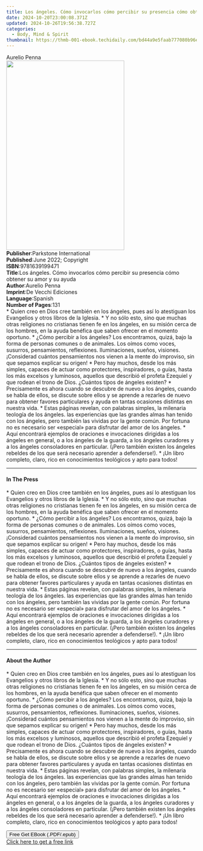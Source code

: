 ```yaml
---
title: Los ángeles. Cómo invocarlos cómo percibir su presencia cómo obtener su amor y su ayuda | Free Book
date: 2024-10-20T23:00:08.371Z
updated: 2024-10-26T19:56:38.727Z
categories:
  - Body, Mind & Spirit
thumbnail: https://thmb-001-ebook.techidaily.com/bd44a9e5faab777080b96e7d6cf5ed2d8a83d3702cf8b20c5f2a469227d470b4.jpg
---
```

<main id="book-container">
  <div class="flex flex-col">
    <div class="book-brief flex-1 py-6 px-4 sm:p-6 md:py-10 md:px-8">
      <!-- brief-->
      <div class="book-brief-main">Aurelio Penna</div>
    </div>
    <div
      class="book-meta-info flex-1 grid gap-4 col-start-1 col-end-3 row-start-1 sm:mb-6 sm:grid-cols-4 lg:gap-6 lg:col-start-2 lg:row-end-6 lg:row-span-6 lg:mb-0"
    >
      <div
        class="book-meta-info-left place-content-center mt-4 p-4 text-sm leading-6 col-start-2 col-span-2 dark:text-slate-400"
      >
        <img
          class="w-full h-500 object-cover rounded-lg sm:h-255 sm:col-span-2 lg:col-span-full"
          src="https://img-001-ebook.techidaily.com/b6a75d04be49df84544072ed305fdf4a70987b7b2f96881af4666d6e1a3ce70f.jpg"
          alt=""
          width="312"
          height="500"
        />
      </div>
      <div
        class="book-meta-info-right mt-2 col-start-1 row-start-2 col-span-3 self-center"
      >
        <!-- meta data  -->
        <div class="flex flex-col px-4 md:px-8">
          <div class="flex-1">
            <strong>Publisher</strong>:<span class="px-2"
              >Parkstone International</span
            >
          </div>
          <div class="flex-1">
            <strong>Published</strong>:<span class="px-2"
              >June 2022; Copyright</span
            >
          </div>
          <div class="flex-1">
            <strong>ISBN</strong>:<span class="px-2">9781639199471</span>
          </div>
          <div class="flex-1">
            <strong>Title</strong>:<span class="px-2"
              >Los ángeles. Cómo invocarlos cómo percibir su presencia cómo
              obtener su amor y su ayuda</span
            >
          </div>
          <div class="flex-1">
            <strong>Author</strong>:<span class="px-2">Aurelio Penna</span>
          </div>
          <div class="flex-1">
            <strong>Imprint</strong>:<span class="px-2"
              >De Vecchi Ediciones</span
            >
          </div>
          <div class="flex-1">
            <strong>Language</strong>:<span class="px-2">Spanish</span>
          </div>
          <div class="flex-1">
            <strong>Number of Pages</strong>:<span class="px-2">131</span>
          </div>
        </div>
      </div>
    </div>
    <div class="book-description flex-1 py-6 px-4 sm:p-6 md:py-10 md:px-8">
      <div class="book-description-main">
        <div accordion-content="" id="description">
          * Quien creo en Dios cree también en los ángeles, pues así lo
          atestiguan los Evangelios y otros libros de la Iglesia. * Y no sólo
          esto, sino que muchas otras religiones no cristianas tienen fe en los
          ángeles, en su misión cerca de los hombres, en la ayuda benéfica que
          saben ofrecer en el momento oportuno. * ¿Cómo percibir a los ángeles?
          Los encontramos, quizá, bajo la forma de personas comunes o de
          animales. Los oímos como voces, susurros, pensamientos, reflexiones.
          Iluminaciones, sueños, visiones. ¡Considerad cuántos pensamientos nos
          vienen a la mente do improviso, sin que sepamos explicar su origen! *
          Pero hay muchos, desde los más simples, capaces de actuar como
          protectores, inspiradores, o guías, hasta los más excelsos y
          luminosos, aquellos que describió el profeta Ezequiel y que rodean el
          trono de Dios. ¿Cuántos tipos de ángeles existen? * Precisamente es
          ahora cuando se descubre de nuevo a los ángeles, cuando se habla de
          ellos, se discute sobre ellos y se aprende a rezarles de nuevo para
          obtener favores particulares y ayuda en tantas ocasiones distintas en
          nuestra vida. * Estas páginas revelan, con palabras simples, la
          milenaria teología de los ángeles. las experiencias que las grandes
          almas han tenido con los ángeles, pero también las vividas por la
          gente común. Por fortuna no es necesario ser «especial» para disfrutar
          del amor de los ángeles. * Aquí encontrará ejemplos de oraciones e
          invocaciones dirigidas a los ángeles en general, o a los ángeles de la
          guarda, a los ángeles curadores y a los ángeles consoladores en
          particular. (¡Pero también existen los ángeles rebeldes de los que
          será necesario aprender a defenderse!). * ¡Un libro completo, claro,
          rico en conocimientos teológicos y apto para todos!
        </div>
        <div class="accordion-fader"></div>
      </div>
    </div>
    <div class="book-excerpts flex-1 py-6 px-4 sm:p-6 md:py-10 md:px-8">
      <!-- excerpts-->
      <div class="book-excerpts-main">
        <hr />
        <h4 class="placeholder placeholder-heading">
          <span>In The Press</span>
        </h4>
        <p>
          * Quien creo en Dios cree también en los ángeles, pues así lo
          atestiguan los Evangelios y otros libros de la Iglesia. * Y no sólo
          esto, sino que muchas otras religiones no cristianas tienen fe en los
          ángeles, en su misión cerca de los hombres, en la ayuda benéfica que
          saben ofrecer en el momento oportuno. * ¿Cómo percibir a los ángeles?
          Los encontramos, quizá, bajo la forma de personas comunes o de
          animales. Los oímos como voces, susurros, pensamientos, reflexiones.
          Iluminaciones, sueños, visiones. ¡Considerad cuántos pensamientos nos
          vienen a la mente do improviso, sin que sepamos explicar su origen! *
          Pero hay muchos, desde los más simples, capaces de actuar como
          protectores, inspiradores, o guías, hasta los más excelsos y
          luminosos, aquellos que describió el profeta Ezequiel y que rodean el
          trono de Dios. ¿Cuántos tipos de ángeles existen? * Precisamente es
          ahora cuando se descubre de nuevo a los ángeles, cuando se habla de
          ellos, se discute sobre ellos y se aprende a rezarles de nuevo para
          obtener favores particulares y ayuda en tantas ocasiones distintas en
          nuestra vida. * Estas páginas revelan, con palabras simples, la
          milenaria teología de los ángeles. las experiencias que las grandes
          almas han tenido con los ángeles, pero también las vividas por la
          gente común. Por fortuna no es necesario ser «especial» para disfrutar
          del amor de los ángeles. * Aquí encontrará ejemplos de oraciones e
          invocaciones dirigidas a los ángeles en general, o a los ángeles de la
          guarda, a los ángeles curadores y a los ángeles consoladores en
          particular. (¡Pero también existen los ángeles rebeldes de los que
          será necesario aprender a defenderse!). * ¡Un libro completo, claro,
          rico en conocimientos teológicos y apto para todos!
        </p>
      </div>
    </div>
    <div class="book-about-author flex-1 py-6 px-4 sm:p-6 md:py-10 md:px-8">
      <!-- about author-->
      <div class="book-main-author-main">
        <hr />
        <h4 class="placeholder placeholder-heading">
          <span>About the Author</span>
        </h4>
        <p>
          * Quien creo en Dios cree también en los ángeles, pues así lo
          atestiguan los Evangelios y otros libros de la Iglesia. * Y no sólo
          esto, sino que muchas otras religiones no cristianas tienen fe en los
          ángeles, en su misión cerca de los hombres, en la ayuda benéfica que
          saben ofrecer en el momento oportuno. * ¿Cómo percibir a los ángeles?
          Los encontramos, quizá, bajo la forma de personas comunes o de
          animales. Los oímos como voces, susurros, pensamientos, reflexiones.
          Iluminaciones, sueños, visiones. ¡Considerad cuántos pensamientos nos
          vienen a la mente do improviso, sin que sepamos explicar su origen! *
          Pero hay muchos, desde los más simples, capaces de actuar como
          protectores, inspiradores, o guías, hasta los más excelsos y
          luminosos, aquellos que describió el profeta Ezequiel y que rodean el
          trono de Dios. ¿Cuántos tipos de ángeles existen? * Precisamente es
          ahora cuando se descubre de nuevo a los ángeles, cuando se habla de
          ellos, se discute sobre ellos y se aprende a rezarles de nuevo para
          obtener favores particulares y ayuda en tantas ocasiones distintas en
          nuestra vida. * Estas páginas revelan, con palabras simples, la
          milenaria teología de los ángeles. las experiencias que las grandes
          almas han tenido con los ángeles, pero también las vividas por la
          gente común. Por fortuna no es necesario ser «especial» para disfrutar
          del amor de los ángeles. * Aquí encontrará ejemplos de oraciones e
          invocaciones dirigidas a los ángeles en general, o a los ángeles de la
          guarda, a los ángeles curadores y a los ángeles consoladores en
          particular. (¡Pero también existen los ángeles rebeldes de los que
          será necesario aprender a defenderse!). * ¡Un libro completo, claro,
          rico en conocimientos teológicos y apto para todos!
        </p>
      </div>
    </div>
    <div class="book-free-get flex-1 py-6 px-4 sm:p-6 md:py-10 md:px-8">
      <button
        id="btn-free-get"
        class="bg-blue-500 hover:bg-blue-700 text-white font-bold py-2 px-4 rounded"
      >
        Free Get EBook (.PDF/.epub)
      </button>
      <div id="countdown-display" class="px-2 text-lg mt-2"></div>
      <a
        id="free-link"
        class="hidden bg-blue-500 hover:bg-blue-700 text-white font-bold py-2 px-4 rounded"
        href="https://www.ebooks.com/en-us/book/210768336/los-ngeles-c-mo-invocarlos-c-mo-percibir-su-presencia-c-mo-obtener-su-amor-y-su-ayuda/aurelio-penna/"
        target="_blank"
        >Click here to get a free link</a
      >
    </div>
    <script>
      let countdownTime = 0;
      let countdownInterval = null;
      document
        .getElementById('btn-free-get')
        .addEventListener('click', startCountdown);
      function startCountdown() {
        countdownTime = new Date().getTime() + 60000 * 3;
        countdownInterval = setInterval(updateCountdown, 1000);
        document.getElementById('btn-free-get').disabled = true;
        document
          .getElementById('btn-free-get')
          .classList.add('bg-gray-500', 'cursor-not-allowed');
      }
      function updateCountdown() {
        let currentTime = new Date().getTime();
        let timeLeft = countdownTime - currentTime;
        let secondsLeft = Math.floor(timeLeft / 1000);
        document.getElementById('countdown-display').innerHTML =
          `Remaining time: ${secondsLeft} seconds.`;
        if (secondsLeft <= 0) {
          clearInterval(countdownInterval);
          document.getElementById('btn-free-get').classList.add('hidden');
          document.getElementById('free-link').classList.remove('hidden');
          document.getElementById('countdown-display').innerHTML = '';
        }
      }
    </script>
  </div>
</main>

<ins class="adsbygoogle"
      style="display:block"
      data-ad-client="ca-pub-7571918770474297"
      data-ad-slot="8358498916"
      data-ad-format="auto"
      data-full-width-responsive="true"></ins>
    